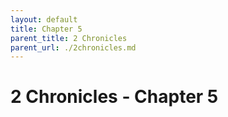 ```yaml
---
layout: default
title: Chapter 5
parent_title: 2 Chronicles
parent_url: ./2chronicles.md
---
```


# 2 Chronicles - Chapter 5
